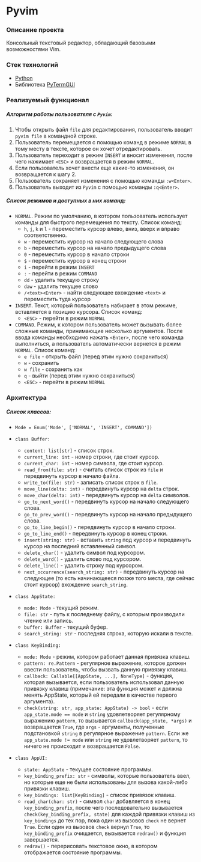 # Pyvim

### Описание проекта
Консольный текстовый редактор, обладающий базовыми возможностями Vim.

### Стек технологий
* [Python](https://www.python.org/)
* Библиотека [PyTermGUI](https://github.com/bczsalba/pytermgui)

### Реализуемый функционал
##### Алгоритм работы пользователя с ```Pyvim```:
1. Чтобы открыть файл ```file``` для редактирования, пользователь вводит ```pyvim file``` в командной строке.
2. Пользователь перемещается c помощью команд в режиме ```NORMAL``` в тому месту в тексте, которое он хочет отредактировать.
3. Пользователь переходит в режим ```INSERT``` и вносит изменения, после чего нажимает ```<ESC>``` и возвращается в режим ```NORMAL```.
4. Если пользователь хочет внести еще какие-то изменения, он возвращается к шагу 2.
5. Пользователь сохраняет изменения с помощью команды ```:w<Enter>```.
6. Пользователь выходит из ```Pyvim```  с помощью команды ```:q<Enter>```.
##### Список режимов и доступных в них команд:
* ```NORMAL```. Режим по умолчанию, в котором пользователь использует команды для быстрого перемещения по тексту. Список команд:
  * ```h```, ```j```, ```k``` и ```l``` - переместить курсор влево, вниз, вверх и вправо соответственно.
  * ```w``` - переместить курсор на начало следующего слова
  * ```b``` - переместить курсор на начало предыдущего слова
  * ```0``` - переместить курсор в начало строки
  * ```$``` - переместить курсор в конец строки
  * ```i``` - перейти в режим ```INSERT```
  * ```:``` - перейти в режим ```COMMAND```
  * ```dd``` - удалить текущую строку
  * ```daw``` - удалить текущее слово
  * ```/<text><Enter>``` - найти следующее вхождение ```<text>``` и переместить туда курсор
* ```INSERT```. Текст, который пользователь набирает в этом режиме, вставляется в позицию курсора. Список команд:
  * ```<ESC>``` - перейти в режим ```NORMAL```
* ```COMMAND```. Режим, к котором пользователь может вызывать более сложные команды, принимающие несколько аргументов. После ввода команды необходимо нажать ```<Enter>```, после чего команда выполниться, а пользователь автоматически вернется в режим ```NORMAL```. Список команд:
  * ```e file``` - открыть файл (перед этим нужно сохраниться)
  * ```w``` - сохранить
  * ```w file``` - сохранить как
  * ```q``` - выйти (перед этим нужно сохраниться)
  * ```<ESC>``` - перейти в режим ```NORMAL```

### Архитектура
##### Список классов:

* ```Mode = Enum('Mode', ['NORMAL', 'INSERT', COMMAND'])```

* ```class Buffer:```
  * ```content: list[str]``` - список строк.
  * ```current_line: int``` - номер строки, где стоит курсор.
  * ```current_char: int``` - номер символа, где стоит курсор.
  * ```read_from(file: str)``` - считать список строк из ```file``` и передвинуть курсор в начало файла.
  * ```write_to(file: str)``` - записать список строк в ```file```.
  * ```move_line(delta: int)``` - передвинуть курсор на ```delta``` строк.
  * ```move_char(delta: int)``` - передвинуть курсор на ```delta``` символов.
  * ```go_to_next_word()``` - передвинуть курсор на начало следующего слова.
  * ```go_to_prev_word()``` - передвинуть курсор на начало предыдущего слова.
  * ```go_to_line_begin()``` - передвинуть курсор в начало строки.
  * ```go_to_line_end()``` - передвинуть курсор в конец строки.
  * ```insert(string: str)``` - вставить ```string``` под курсор и передвинуть курсор на последний вставленный символ.
  * ```delete_char()``` - удалить символ под курсором.
  * ```delete_word()``` - удалить слово под курсором.
  * ```delete_line()``` - удалить строку под курсором.
  * ```next_occurrence(search_string: str)``` - передвинуть курсор на следующее (то есть начинающееся позже того места, где сейчас стоит курсор) вхождение ```search_string```.

* ```class AppState:```
  * ```mode: Mode``` - текущий режим.
  * ```file: str``` - путь к последнему файлу, с которым производили чтение или запись.
  * ```buffer: Buffer``` - текущий буфер.
  * ```search_string: str``` - последняя строка, которую искали в тексте.

* ```class KeyBinding:```
  * ```mode: Mode``` - режим, котором работает данная привязка клавиш.
  * ```pattern: re.Pattern``` - регулярное выражение, которое должен ввести пользователь, чтобы вызвать данную привязку клавиш.
  * ```callback: Callable[[AppState, ...], NoneType]``` - функция, которая вызывается, если пользователь использовал данную привязку клавиш (примечание: эта функция может и должна менять AppState, который ей передали в качестве первого аргумента).
  * ```check(string: str, app_state: AppState) -> bool``` - если ```app_state.mode == mode``` и ```string``` удовлетворяет регулярному выражению ```pattern```, то вызывается ```callback(app_state, *args)``` и возвращается ```True```, где ```args``` - аргументы, полученные подстановкой ```string``` в регулярное выражение ```pattern```. Если же  ```app_state.mode != mode``` или ```string``` не удовлетворяет ```pattern```, то ничего не происходит и возвращается ```False```.

* ```class AppUI:```
  * ```state: AppState``` - текущее состояние программы.
  * ```key_binding_prefix: str``` - символы, которые пользователь ввел, но которые еще не были использованы для вызова какой-либо привязки клавиш.
  * ```key_bindings: list[KeyBinding]``` - список привязок клавиш.
  * ```read_char(char: str)``` - символ ```char``` добавляется в конец ```key_binding_prefix```, после чего последовательно вызывается ```check(key_binding_prefix, state)``` для каждой привязки клавиш из ```key_bindings``` до тех пор, пока один из вызовов ```check``` не вернет ```True```. Если один из вызовов ```check``` вернул ```True```, то ```key_binding_prefix``` очищается, вызывается ```redraw()``` и функция завершается.
  * ```redraw()``` - перерисовать текстовое окно, в котором отображается состояние программы.

